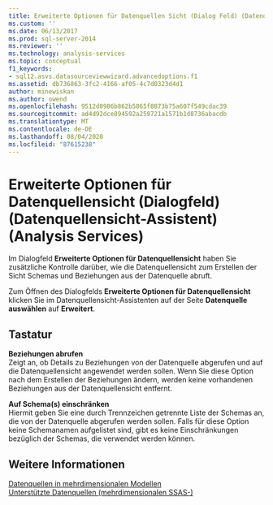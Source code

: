 ```yaml
---
title: Erweiterte Optionen für Datenquellen Sicht (Dialog Feld) (Datenquellen Sicht-Assistent) (Analysis Services) | Microsoft-Dokumentation
ms.custom: ''
ms.date: 06/13/2017
ms.prod: sql-server-2014
ms.reviewer: ''
ms.technology: analysis-services
ms.topic: conceptual
f1_keywords:
- sql12.asvs.datasourceviewwizard.advancedoptions.f1
ms.assetid: db736863-3fc2-4166-af05-4c7d0323d4d1
author: minewiskan
ms.author: owend
ms.openlocfilehash: 9512d0986b862b5865f8873b75a607f549cdac39
ms.sourcegitcommit: ad4d92dce894592a259721a1571b1d8736abacdb
ms.translationtype: MT
ms.contentlocale: de-DE
ms.lasthandoff: 08/04/2020
ms.locfileid: "87615238"
---
```

# <a name="advanced-data-source-view-options-dialog-box-data-source-view-wizard-analysis-services"></a>Erweiterte Optionen für Datenquellensicht (Dialogfeld) (Datenquellensicht-Assistent) (Analysis Services)
  Im Dialogfeld **Erweiterte Optionen für Datenquellensicht** haben Sie zusätzliche Kontrolle darüber, wie die Datenquellensicht zum Erstellen der Sicht Schemas und Beziehungen aus der Datenquelle abruft.  
  
 Zum Öffnen des Dialogfelds **Erweiterte Optionen für Datenquellensicht** klicken Sie im Datenquellensicht-Assistenten auf der Seite **Datenquelle auswählen** auf **Erweitert**.  
  
## <a name="options"></a>Tastatur  
 **Beziehungen abrufen**  
 Zeigt an, ob Details zu Beziehungen von der Datenquelle abgerufen und auf die Datenquellensicht angewendet werden sollen. Wenn Sie diese Option nach dem Erstellen der Beziehungen ändern, werden keine vorhandenen Beziehungen aus der Datenquellensicht entfernt.  
  
 **Auf Schema(s) einschränken**  
 Hiermit geben Sie eine durch Trennzeichen getrennte Liste der Schemas an, die von der Datenquelle abgerufen werden sollen. Falls für diese Option keine Schemanamen aufgelistet sind, gibt es keine Einschränkungen bezüglich der Schemas, die verwendet werden können.  
  
## <a name="see-also"></a>Weitere Informationen  
 [Datenquellen in mehrdimensionalen Modellen](multidimensional-models/data-sources-in-multidimensional-models.md)   
 [Unterstützte Datenquellen &#40;mehrdimensionalen SSAS-&#41;](multidimensional-models/supported-data-sources-ssas-multidimensional.md)  
  
  
